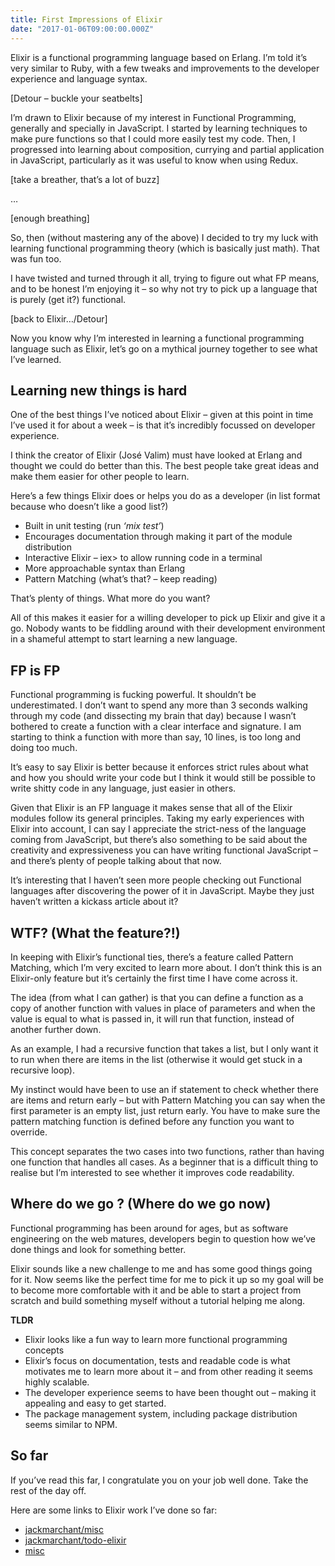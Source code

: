 ```yaml
---
title: First Impressions of Elixir
date: "2017-01-06T09:00:00.000Z"
---
```


Elixir is a functional programming language based on Erlang. I’m told it’s very similar to Ruby, with a few tweaks and improvements to the developer experience and language syntax.

[Detour – buckle your seatbelts]

I’m drawn to Elixir because of my interest in Functional Programming, generally and specially in JavaScript. I started by learning techniques to make pure functions so that I could more easily test my code. Then, I progressed into learning about composition, currying and partial application in JavaScript, particularly as it was useful to know when using Redux.

[take a breather, that’s a lot of buzz]

…

[enough breathing]

So, then (without mastering any of the above) I decided to try my luck with learning functional programming theory (which is basically just math). That was fun too.

I have twisted and turned through it all, trying to figure out what FP means, and to be honest I’m enjoying it – so why not try to pick up a language that is purely (get it?) functional.

[back to Elixir…/Detour]

Now you know why I’m interested in learning a functional programming language such as Elixir, let’s go on a mythical journey together to see what I’ve learned.

## Learning new things is hard

One of the best things I’ve noticed about Elixir – given at this point in time I’ve used it for about a week – is that it’s incredibly focussed on developer experience.

I think the creator of Elixir (José Valim) must have looked at Erlang and thought we could do better than this. The best people take great ideas and make them easier for other people to learn.

Here’s a few things Elixir does or helps you do as a developer (in list format because who doesn’t like a good list?)

- Built in unit testing (run _‘mix test’_)
- Encourages documentation through making it part of the module distribution
- Interactive Elixir – iex> to allow running code in a terminal
- More approachable syntax than Erlang
- Pattern Matching (what’s that? – keep reading)

That’s plenty of things. What more do you want?

All of this makes it easier for a willing developer to pick up Elixir and give it a go. Nobody wants to be fiddling around with their development environment in a shameful attempt to start learning a new language.

## FP is FP

Functional programming is fucking powerful. It shouldn’t be underestimated. I don’t want to spend any more than 3 seconds walking through my code (and dissecting my brain that day) because I wasn’t bothered to create a function with a clear interface and signature. I am starting to think a function with more than say, 10 lines, is too long and doing too much.

It’s easy to say Elixir is better because it enforces strict rules about what and how you should write your code but I think it would still be possible to write shitty code in any language, just easier in others.

Given that Elixir is an FP language it makes sense that all of the Elixir modules follow its general principles. Taking my early experiences with Elixir into account, I can say I appreciate the strict-ness of the language coming from JavaScript, but there’s also something to be said about the creativity and expressiveness you can have writing functional JavaScript – and there’s plenty of people talking about that now.

It’s interesting that I haven’t seen more people checking out Functional languages after discovering the power of it in JavaScript. Maybe they just haven’t written a kickass article about it?

## WTF? (What the feature?!)

In keeping with Elixir’s functional ties, there’s a feature called Pattern Matching, which I’m very excited to learn more about. I don’t think this is an Elixir-only feature but it’s certainly the first time I have come across it.

The idea (from what I can gather) is that you can define a function as a copy of another function with values in place of parameters and when the value is equal to what is passed in, it will run that function, instead of another further down.

As an example, I had a recursive function that takes a list, but I only want it to run when there are items in the list (otherwise it would get stuck in a recursive loop).

My instinct would have been to use an if statement to check whether there are items and return early – but with Pattern Matching you can say when the first parameter is an empty list, just return early. You have to make sure the pattern matching function is defined before any function you want to override.

This concept separates the two cases into two functions, rather than having one function that handles all cases. As a beginner that is a difficult thing to realise but I’m interested to see whether it improves code readability.

## Where do we go ? (Where do we go now)

Functional programming has been around for ages, but as software engineering on the web matures, developers begin to question how we’ve done things and look for something better.

Elixir sounds like a new challenge to me and has some good things going for it. Now seems like the perfect time for me to pick it up so my goal will be to become more comfortable with it and be able to start a project from scratch and build something myself without a tutorial helping me along.

**TLDR**

- Elixir looks like a fun way to learn more functional programming concepts
- Elixir’s focus on documentation, tests and readable code is what motivates me to learn more about it – and from other reading it seems highly scalable.
- The developer experience seems to have been thought out – making it appealing and easy to get started.
- The package management system, including package distribution seems similar to NPM.

## So far

If you’ve read this far, I congratulate you on your job well done. Take the rest of the day off.

Here are some links to Elixir work I’ve done so far:

- [jackmarchant/misc](https://github.com/jackmarchant/misc)
- [jackmarchant/todo-elixir](https://github.com/jackmarchant/todo-elixir)
- [misc](https://hex.pm/packages/misc)